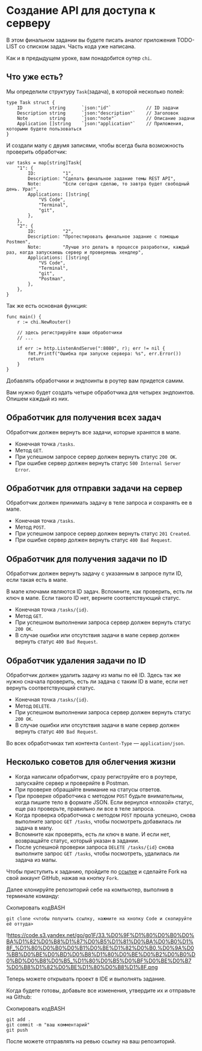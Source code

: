 # Создание API для доступа к серверу

В этом финальном задании вы будете писать аналог приложения TODO-LIST со списком задач. Часть кода уже написана.

Как и в предыдущем уроке, вам понадобится оутер `chi`.

## Что уже есть?

Мы определили структуру `Task`(задача), в которой несколько полей:

```
type Task struct {
    ID          string      `json:"id"`             // ID задачи
    Description string      `json:"description"`    // Заголовок
    Note        string      `json:"note"`           // Описание задачи
    Application []string    `json:"application"`    // Приложения, которыми будете пользоваться
}
```

И создали мапу с двумя записями, чтобы всегда была возможность проверить обработчик:

```
var tasks = map[string]Task{
    "1": {
        ID:          "1",
        Description: "Сделать финальное задание темы REST API",
        Note:        "Если сегодня сделаю, то завтра будет свободный день. Ура!",
        Applications: []string{
            "VS Code",
            "Terminal",
            "git",
        },
    },
    "2": {
        ID:          "2",
        Description: "Протестировать финальное задание с помощью Postmen",
        Note:        "Лучше это делать в процессе разработки, каждый раз, когда запускаешь сервер и проверяешь хендлер",
        Applications: []string{
            "VS Code",
            "Terminal",
            "git",
            "Postman",
        },
    },
}
```

Так же есть основная функция:

```
func main() {
    r := chi.NewRouter()

    // здесь регистрируйте ваши обработчики
    // ...

    if err := http.ListenAndServe(":8080", r); err != nil {
        fmt.Printf("Ошибка при запуске сервера: %s", err.Error())
        return
    }
}
```

Добавлять обработчики и эндпоинты в роутер вам придется самим.

Вам нужно будет создать четыре обработчика для четырех эндпоинтов. Опишем каждый из них.

## Обработчик для получения всех задач

Обработчик должен вернуть все задачи, которые хранятся в мапе.

- Конечная точка `/tasks`.
- Метод `GET`.
- При успешном запросе сервер должен вернуть статус `200 OK`.
- При ошибке сервер должен вернуть статус `500 Internal Server Error`.

## Обработчик для отправки задачи на сервер

Обработчик должен принимать задачу в теле запроса и сохранять ее в мапе.

- Конечная точка `/tasks`.
- Метод `POST`.
- При успешном запросе сервер должен вернуть статус `201 Created`.
- При ошибке сервер должен вернуть статус `400 Bad Request`.

## Обработчик для получения задачи по ID

Обработчик должен вернуть задачу с указанным в запросе пути ID, если такая есть в мапе.

В мапе ключами являются ID задач. Вспомните, как проверить, есть ли ключ в мапе. Если такого ID нет, верните соответствующий статус.

- Конечная точка `/tasks/{id}`.
- Метод `GET`.
- При успешном выполнении запроса сервер должен вернуть статус `200 OK`.
- В случае ошибки или отсутствия задачи в мапе сервер должен вернуть статус `400 Bad Request`.

## Обработчик удаления задачи по ID

Обработчик должен удалить задачу из мапы по её ID. Здесь так же нужно сначала проверить, есть ли задача с таким ID в мапе, если нет вернуть соответствующий статус.

- Конечная точка `/tasks/{id}`.
- Метод `DELETE`.
- При успешном выполнении запроса сервер должен вернуть статус `200 OK`.
- В случае ошибки или отсутствия задачи в мапе сервер должен вернуть статус `400 Bad Request`.

Во всех обработчиках тип контента `Content-Type` — `application/json`.

## Несколько советов для облегчения жизни

- Когда написали обработчик, сразу региструйте его в роутере, запускайте сервер и проверяйте в Postman.
- При проверке обращайте внимание на статусы ответов.
- При проверке обработчика с методом `POST` будьте внимательны, когда пишите тело в формате JSON. Если вернулся «плохой» статус, еще раз проверьте, правильно ли все в теле запроса.
- Когда проверка обработчика с методом `POST` прошла успешно, снова выполните запрос `GET /tasks`, чтобы посмотреть добавилась ли задача в мапу.
- Вспомните как проверять, есть ли ключ в мапе. И если нет, возвращайте статус, который указан в задании.
- После успешной проверки запроса `DELETE /tasks/{id}` снова выполните запрос `GET /tasks`, чтобы посмотреть, удалилась ли задача из мапы.

Чтобы приступить к заданию, пройдите по [ссылке](https://github.com/Yandex-Practicum/go-rest-api-homework) и сделайте Fork на свой аккаунт GitHub, нажав на кнопку `Fork`.

Далее клонируйте репозиторий себе на компьютер, выполнив в терминале команду:

Скопировать кодBASH

```
git clone <чтобы получить ссылку, нажмите на кнопку Code и скопируйте её оттуда>
```

!https://code.s3.yandex.net/go/go1F/33.%D0%9F%D1%80%D0%B0%D0%BA%D1%82%D0%B8%D1%87%D0%B5%D1%81%D0%BA%D0%B0%D1%8F_%D1%80%D0%B0%D0%B1%D0%BE%D1%82%D0%B0.%D0%9A%D0%BB%D0%BE%D0%BD%D0%B8%D1%80%D0%BE%D0%B2%D0%B0%D0%BD%D0%B8%D0%B5_%D1%80%D0%B5%D0%BF%D0%BE%D0%B7%D0%B8%D1%82%D0%BE%D1%80%D0%B8%D1%8F.png

Теперь можете открывать проект в IDE и выполнять задание.

Когда будете готовы, добавьте все изменения, утвердите их и отправьте на Github:

Скопировать кодBASH

```
git add .
git commit -m "ваш комментарий"
git push
```

После можете отправлять на ревью ссылку на ваш репозиторий.